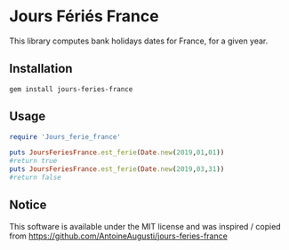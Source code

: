 # Jours Fériés France
This library computes bank holidays dates for France, for a given year.

## Installation
```
gem install jours-feries-france
```

## Usage
```ruby
require 'Jours_ferie_france'

puts JoursFeriesFrance.est_ferie(Date.new(2019,01,01))
#return true
puts JoursFeriesFrance.est_ferie(Date.new(2019,03,31))
#return false

```


## Notice
This software is available under the MIT license and was inspired / copied from
https://github.com/AntoineAugusti/jours-feries-france
